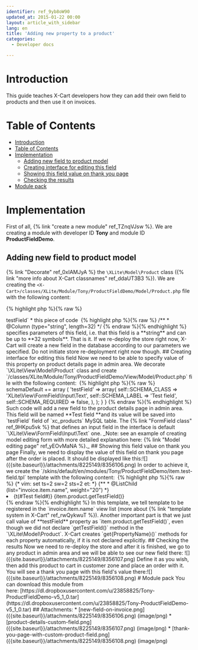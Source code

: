 ```yaml
---
identifier: ref_9yb8oW90
updated_at: 2015-01-22 00:00
layout: article_with_sidebar
lang: en
title: 'Adding new property to a product'
categories:
  - Developer docs

---
```



# Introduction

This guide teaches X-Cart developers how they can add their own field to products and then use it on invoices.

# Table of Contents

*   [Introduction](#introduction)
*   [Table of Contents](#table-of-contents)
*   [Implementation](#implementation)
    *   [Adding new field to product model](#adding-new-field-to-product-model)
    *   [Creating interface for editing this field](#creating-interface-for-editing-this-field)
    *   [Showing this field value on thank you page](#showing-this-field-value-on-thank-you-page)
    *   [Checking the results](#checking-the-results)
*   [Module pack](#module-pack)

# Implementation

First of all, {% link "create a new module" ref_TZnqVJsw %}. We are creating a module with developer ID **Tony** and module ID **ProductFieldDemo**.

## Adding new field to product model

{% link "Decorate" ref_0xIAMJyA %} the `\XLite\Model\Product` class ({% link "more info about X-Cart classnames" ref_ddaUT3B3 %}). We are creating the `<X-Cart>/classes/XLite/Module/Tony/ProductFieldDemo/Model/Product.php` file with the following content: 

{% highlight php %}{% raw %}
<?php
// vim: set ts=4 sw=4 sts=4 et:

namespace XLite\Module\Tony\ProductFieldDemo\Model;

class Product extends \XLite\Model\Product implements \XLite\Base\IDecorator
{
	/**
	 * @Column (type="string", length=32)
	 */
	protected $testField;
}
{% endraw %}{% endhighlight %}

*   `protected $testField` says that now product objects will have a new property that can be accessed like `$product->testField`
*   this piece of code 

    {% highlight php %}{% raw %}
    	/**
    	 * @Column (type="string", length=32)
    	 */
    {% endraw %}{% endhighlight %}

    specifies parameters of this field, i.e. that this field is a **string** and can be up to **32 symbols**.

That is it. If we re-deploy the store right now, X-Cart will create a new field in the database according to our parameters we specified. Do not initiate store re-deployment right now though.

## Creating interface for editing this field

Now we need to be able to specify value of this property on product details page in admin area. We decorate `\XLite\View\Model\Product` class and create  
`<X-Cart>/classes/XLite/Module/Tony/ProductFieldDemo/View/Model/Product.php` file with the following content: 

{% highlight php %}{% raw %}
<?php
// vim: set ts=4 sw=4 sts=4 et:

namespace XLite\Module\Tony\ProductFieldDemo\View\Model;

class Product extends \XLite\View\Model\Product implements \XLite\Base\IDecorator
{
	public function __construct(array $params = array(), array $sections = array())
    {
        parent::__construct($params, $sections);

        $this->schemaDefault += array (
        	'testField' => array(
            	self::SCHEMA_CLASS    => 'XLite\View\FormField\Input\Text',
            	self::SCHEMA_LABEL    => 'Test field',
            	self::SCHEMA_REQUIRED => false,
            	),
        	);
    }
}
{% endraw %}{% endhighlight %}

Such code will add a new field to the product details page in admin area. This field will be named **Test field **and its value will be saved into `testField` field of `xc_products` MySQL table. The {% link "FormField class" ref_9HKpu5vk %} that defines an input field in the interface is default `\XLite\View\FormField\Input\Text` one.

_Note: see an example of creating model editing form with more detailed explanation here: {% link "Model editing page" ref_yEOvMaNA %}._

## Showing this field value on thank you page

Finally, we need to display the value of this field on thank you page after the order is placed. It should be displayed like this:![]({{site.baseurl}}/attachments/8225149/8356106.png)

In order to achieve it, we create the `<X-Cart>/skins/default/en/modules/Tony/ProductFieldDemo/item.test-field.tpl` template with the following content: 

{% highlight php %}{% raw %}
{* vim: set ts=2 sw=2 sts=2 et: *}
{**
 * @ListChild (list="invoice.item.name", weight="20")
 *}
<li class="test-field">
  <span class="name">{t(#Test field#)}</span>
  <span class="test-field-value">{item.product.getTestField()}</span>
</li>
{% endraw %}{% endhighlight %}

In this template, we tell template to be registered in the `invoice.item.name` view list (more about {% link "template system in X-Cart" ref_rwQykwuT %}).

Another important part is that we just call value of **testField** property as `item.product.getTestField()`, even though we did not declare `getTestField()` method in the `\XLite\Model\Product`. X-Cart creates `get{PropertyName}()` methods for each property automatically, if it is not declared explicitly.

## Checking the results

Now we need to re-deploy the store and after it is finished, we go to any product in admin area and we will be able to see our new field there: ![]({{site.baseurl}}/attachments/8225149/8356107.png)

Define it as you wish, then add this product to cart in customer zone and place an order with it. You will see a thank you page with this field's value there:![]({{site.baseurl}}/attachments/8225149/8356108.png)

# Module pack

You can download this module from here: [https://dl.dropboxusercontent.com/u/23858825/Tony-ProductFieldDemo-v5_1_0.tar](https://dl.dropboxusercontent.com/u/23858825/Tony-ProductFieldDemo-v5_1_0.tar)

## Attachments:

* [new-field-on-invoice.png]({{site.baseurl}}/attachments/8225149/8356106.png) (image/png)  
* [product-details-custom-field.png]({{site.baseurl}}/attachments/8225149/8356107.png) (image/png)  
* [thank-you-page-with-custom-product-field.png]({{site.baseurl}}/attachments/8225149/8356108.png) (image/png)